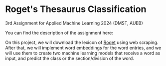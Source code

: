 # Roget's Thesaurus Classification

3rd Assignment for Applied Machine Learning 2024 (DMST, AUEB)

You can find the description of the assignment here: 

On this project, we will download the lexicon of [Roget](https://www.gutenberg.org/files/10681/old/20040627-10681-h-body-pos.htm#180.1) using web scraping. After that, we will implement word embeddings for the word entries, and we will use them to create two machine learning models that receive a word as input, and predict the class or the section/division of the word. 
